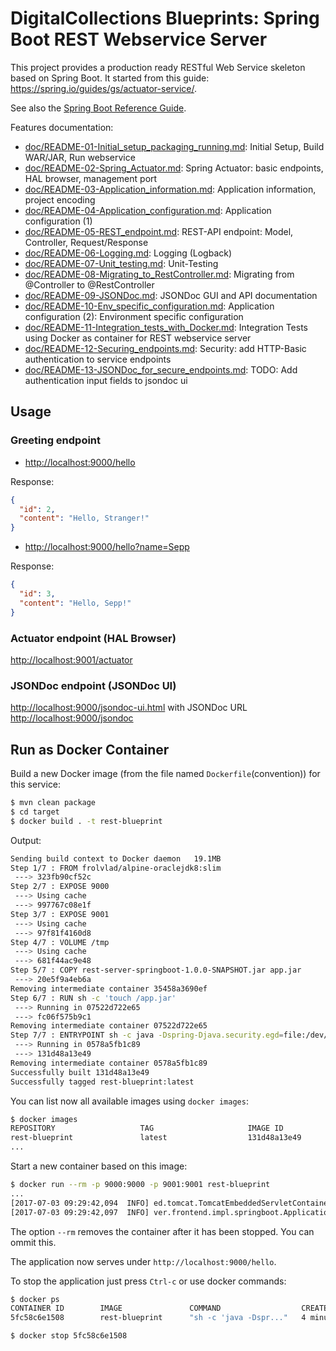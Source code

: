 # DigitalCollections Blueprints: Spring Boot REST Webservice Server

This project provides a production ready RESTful Web Service skeleton based on Spring Boot.
It started from this guide: <https://spring.io/guides/gs/actuator-service/>.

See also the [Spring Boot Reference Guide](http://docs.spring.io/spring-boot/docs/current/reference/html/index.html).

Features documentation:

- [doc/README-01-Initial_setup_packaging_running.md](doc/README-01-Initial_setup_packaging_running.md): Initial Setup, Build WAR/JAR, Run webservice
- [doc/README-02-Spring_Actuator.md](doc/README-02-Spring_Actuator.md): Spring Actuator: basic endpoints, HAL browser, management port
- [doc/README-03-Application_information.md](doc/README-03-Application_information.md): Application information, project encoding
- [doc/README-04-Application_configuration.md](doc/README-04-Application_configuration.md): Application configuration (1)
- [doc/README-05-REST_endpoint.md](doc/README-05-REST_endpoint.md): REST-API endpoint: Model, Controller, Request/Response
- [doc/README-06-Logging.md](doc/README-06-Logging.md): Logging (Logback)
- [doc/README-07-Unit_testing.md](doc/README-07-Unit_testing.md): Unit-Testing
- [doc/README-08-Migrating_to_RestController.md](doc/README-08-Migrating_to_RestController.md): Migrating from @Controller to @RestController
- [doc/README-09-JSONDoc.md](doc/README-09-JSONDoc.md): JSONDoc GUI and API documentation
- [doc/README-10-Env_specific_configuration.md](doc/README-10-Env_specific_configuration.md): Application configuration (2): Environment specific configuration
- [doc/README-11-Integration_tests_with_Docker.md](doc/README-11-Integration_tests_with_Docker.md): Integration Tests using Docker as container for REST webservice server
- [doc/README-12-Securing_endpoints.md](doc/README-12-Securing_endpoints.md): Security: add HTTP-Basic authentication to service endpoints
- [doc/README-13-JSONDoc_for_secure_endpoints.md](doc/README-13-JSONDoc_for_secure_endpoints.md): TODO: Add authentication input fields to jsondoc ui

## Usage

### Greeting endpoint

- <http://localhost:9000/hello>

Response:

```json
{
  "id": 2,
  "content": "Hello, Stranger!"
}
```

- <http://localhost:9000/hello?name=Sepp>

Response:

```json
{
  "id": 3,
  "content": "Hello, Sepp!"
}
```

### Actuator endpoint (HAL Browser)

<http://localhost:9001/actuator>

### JSONDoc endpoint (JSONDoc UI)

<http://localhost:9000/jsondoc-ui.html> with JSONDoc URL <http://localhost:9000/jsondoc>

## Run as Docker Container

Build a new Docker image (from the file named `Dockerfile`(convention)) for this service:
  
```bash
$ mvn clean package
$ cd target
$ docker build . -t rest-blueprint
```

Output:

```bash
Sending build context to Docker daemon   19.1MB
Step 1/7 : FROM frolvlad/alpine-oraclejdk8:slim
 ---> 323fb90cf52c
Step 2/7 : EXPOSE 9000
 ---> Using cache
 ---> 997767c08e1f
Step 3/7 : EXPOSE 9001
 ---> Using cache
 ---> 97f81f4160d8
Step 4/7 : VOLUME /tmp
 ---> Using cache
 ---> 681f44ac9e48
Step 5/7 : COPY rest-server-springboot-1.0.0-SNAPSHOT.jar app.jar
 ---> 20e5f9a4eb6a
Removing intermediate container 35458a3690ef
Step 6/7 : RUN sh -c 'touch /app.jar'
 ---> Running in 07522d722e65
 ---> fc06f575b9c1
Removing intermediate container 07522d722e65
Step 7/7 : ENTRYPOINT sh -c java -Dspring-Djava.security.egd=file:/dev/./urandom -jar /app.jar --server.address=0.0.0.0
 ---> Running in 0578a5fb1c89
 ---> 131d48a13e49
Removing intermediate container 0578a5fb1c89
Successfully built 131d48a13e49
Successfully tagged rest-blueprint:latest
```

You can list now all available images using `docker images`:

```bash
$ docker images                                                                                                                                                                                                                
REPOSITORY                   TAG                     IMAGE ID            CREATED             SIZE
rest-blueprint               latest                  131d48a13e49        36 seconds ago      204MB
...
```

Start a new container based on this image:

```bash
$ docker run --rm -p 9000:9000 -p 9001:9001 rest-blueprint
...
[2017-07-03 09:29:42,094  INFO] ed.tomcat.TomcatEmbeddedServletContainer: 198 [main    ] - Tomcat started on port(s): 9000 (http)
[2017-07-03 09:29:42,097  INFO] ver.frontend.impl.springboot.Application:  57 [main    ] - Started Application in 3.897 seconds (JVM running for 4.503)
```

The option `--rm` removes the container after it has been stopped. You can ommit this.

The application now serves under `http://localhost:9000/hello`.

To stop the application just press `Ctrl-c` or use docker commands:

```bash
$ docker ps                                                                                                                                                                                                                                  
CONTAINER ID        IMAGE               COMMAND                  CREATED             STATUS              PORTS                              NAMES
5fc58c6e1508        rest-blueprint      "sh -c 'java -Dspr..."   4 minutes ago       Up 4 minutes        0.0.0.0:9000-9001->9000-9001/tcp   affectionate_johnson

$ docker stop 5fc58c6e1508
```


